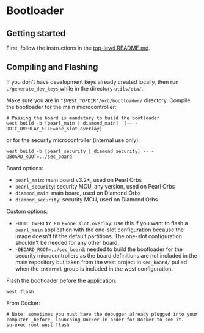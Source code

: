 # Bootloader

## Getting started

First, follow the instructions in the [top-level README.md](../README.md).

## Compiling and Flashing

If you don't have development keys already created locally, then run
`./generate_dev_keys` while in the directory `utils/ota/`.

Make sure you are in `"$WEST_TOPDIR"/orb/bootloader/` directory.
Compile the bootloader for the main microcontroller:

```shell
# Passing the board is mandatory to build the bootloader
west build -b [pearl_main | diamond_main]  [-- -DDTC_OVERLAY_FILE=one_slot.overlay]
```

or for the security microcontroller (internal use only):

```shell
west build -b [pearl_security | diamond_security] -- -DBOARD_ROOT=../sec_board
```

Board options:

- `pearl_main`: main board v3.2+, used on Pearl Orbs
- `pearl_security`: security MCU, any version, used on Pearl Orbs
- `diamond_main`: main board, used on Diamond Orbs
- `diamond_security`: security MCU, used on Diamond Orbs

Custom options:

- `-DDTC_OVERLAY_FILE=one_slot.overlay`: use this if you want to flash a `pearl_main` application with the one-slot
  configuration because the image doesn't fit the default partitions. The one-slot configuration shouldn't be needed for
  any other board.
- `-DBOARD_ROOT=../sec_board`: needed to build the bootloader for the security microcontrollers as the board definitions
  are not included in the main repository but taken from the west project in `sec_board/` pulled when the `internal`
  group is included in the west configuration.

Flash the bootloader before the application:

```shell
west flash
```

From Docker:

```shell
# Note: sometimes you must have the debugger already plugged into your computer _before_ launching Docker in order for Docker to see it.
su-exec root west flash
```
